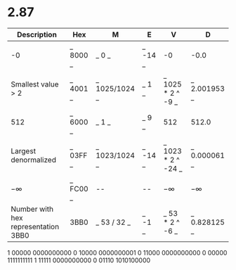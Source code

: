 # 2.87

| Description                         | Hex        | M               | E         | V                    | D              |
| ----------------------------------- | ---------- | --------------- | --------- | -------------------- | -------------- |
| -0                                  | \_ 8000 \_ | \_ 0 \_         | \_ -14 \_ | -0                   | -0.0           |
| Smallest value > 2                  | \_ 4001 \_ | \_ 1025/1024 \_ | \_ 1 \_   | \_ 1025 * 2 ^ -9 \_  | \_ 2.001953 \_ |
| 512                                 | \_ 6000 \_ | \_ 1 \_         | \_ 9 \_   | 512                  | 512.0          |
| Largest denormalized                | \_ 03FF \_ | \_ 1023/1024 \_ | \_ -14 \_ | \_ 1023 * 2 ^ -24 \_ | \_ 0.000061 \_ |
| −∞                                  | \_ FC00 \_ | --              | --        | −∞                   | −∞             |
| Number with hex representation 3BB0 | 3BB0       | \_ 53 / 32 \_   | \_ -1 \_  | \_ 53 * 2 ^ -6 \_    | \_ 0.828125 \_ |

1 00000 0000000000
0 10000 0000000001
0 11000 0000000000
0 00000 1111111111
1 11111 0000000000
0 01110 1010100000
